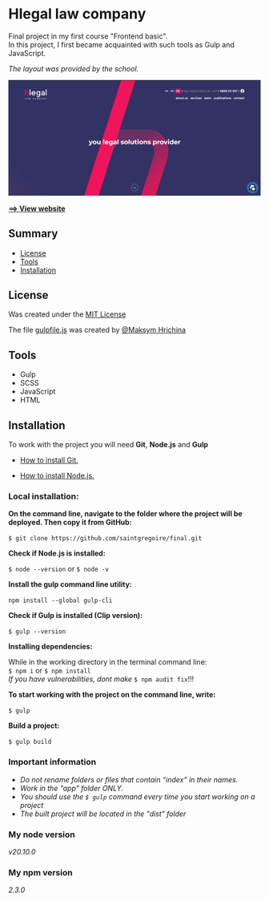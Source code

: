 # Hlegal law company
Final project in my first course "Frontend basic".<br/>
In this project, I first became acquainted with such tools as Gulp and JavaScript.

*The layout was provided by the school.*

![main screen](./_docs/images/main_screen.png)

[**==> View website**](https://663e6d3bf60fc1363789b4ad--stupendous-cuchufli-b2b986.netlify.app/)

## Summary

- [License](#license)
- [Tools](#tools)
- [Installation](#installation)

## License

Was created under the [MIT License](./_docs/LICENSE)

The file [gulpfile.js](./gulpfile.js) was created by [@Maksym Hrichina](https://github.com/Grinch3214)

## Tools

- Gulp
- SCSS
- JavaScript
- HTML

## Installation

To work with the project you will need **Git**, **Node.js** and **Gulp**

* [How to install Git.](https://git-scm.com/book/en/v2/Getting-Started-Installing-Git)

* [How to install Node.js.](https://nodejs.org/en/download)

### Local installation:

**On the command line, navigate to the folder where the project will be deployed. Then copy it from GitHub:**

`$ git clone https://github.com/saintgregoire/final.git`

**Check if Node.js is installed:**

`$ node --version` or `$ node -v`

**Install the gulp command line utility:**

`npm install --global gulp-cli`

**Check if Gulp is installed (Clip version):**

`$ gulp --version`

**Installing dependencies:**

While in the working directory in the terminal command line:<br/>
`$ npm i` or `$ npm install`<br/>
*If you have vulnerabilities, dont make* `$ npm audit fix`!!!

**To start working with the project on the command line, write:**

`$ gulp`

**Build a project:**

`$ gulp build`


### Important information
- *Do not rename folders or files that contain “index” in their names.*
- *Work in the "app" folder ONLY.*
- *You should use the `$ gulp` command every time you start working on a project*
- *The built project will be located in the "dist" folder*


### My node version 
*v20.10.0*

### My npm version
*2.3.0*

